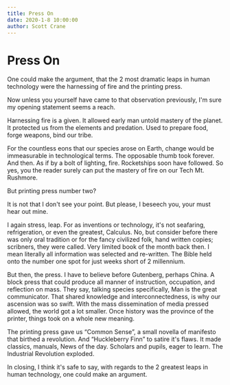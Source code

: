 ```yaml
---
title: Press On
date: 2020-1-8 10:00:00
author: Scott Crane
---
```

 
# Press On

One could make the argument, that the 2 most dramatic leaps in human technology were the harnessing of fire and the printing press.

Now unless you yourself have came to that observation previously, I'm sure my opening statement seems a reach.  

Harnessing fire is a given.  It allowed early man untold mastery of the planet.  It protected us from the elements and predation.  Used to prepare food, forge weapons, bind our tribe.

For the countless eons that our species arose on Earth, change would be immeasurable in technological terms.  The opposable thumb took forever.  And then.  As if by a bolt of lighting, fire.  Rocketships soon have followed.  So yes, you the reader surely can put the mastery of fire on our Tech Mt. Rushmore.

But printing press number two?

It is not that I don't see your point.  But please, I beseech you, your must hear out mine.

I again stress, leap.  For as inventions or technology, it's not seafaring, refrigeration, or even the greatest, Calculus.  No, but consider before there was only oral tradition or for the fancy civilized folk, hand written copies;  scribners, they were called.  Very limited book of the month back then.  I mean literally all information was selected and re-written.  The Bible held onto the number one spot for just weeks short of 2 millennium.

But then, the press.  I have to believe before Gutenberg, perhaps China.  A block press that could  produce all manner of instruction, occupation, and reflection on mass.  They say, talking species specifically, Man is the great communicator.  That shared knowledge and interconnectedness, is why our ascension was so swift. With the mass dissemination of media pressed allowed, the world got a lot smaller. Once history was the province of the printer, things took on a whole new meaning.

The printing press gave us “Common Sense”, a small novella of manifesto that birthed a revolution.  And “Huckleberry Finn” to satire it's flaws.  It made classics, manuals, News of the day.  Scholars and pupils, eager to learn.  The Industrial Revolution exploded. 

In closing, I think it's safe to say, with regards to the 2 greatest leaps in human technology, one could make an argument.
